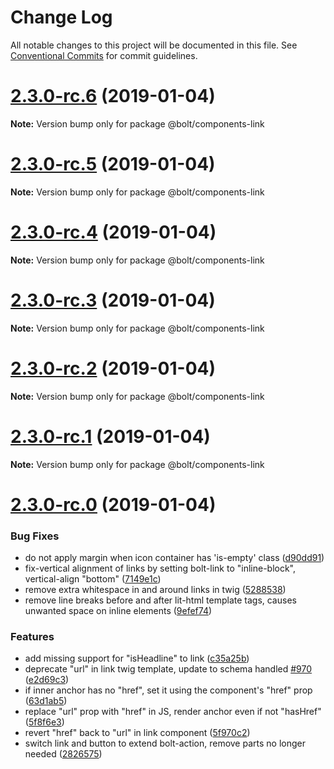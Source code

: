 # Change Log

All notable changes to this project will be documented in this file.
See [Conventional Commits](https://conventionalcommits.org) for commit guidelines.

# [2.3.0-rc.6](https://github.com/bolt-design-system/bolt/tree/master/packages/components/bolt-link/compare/v2.3.0-rc.5...v2.3.0-rc.6) (2019-01-04)

**Note:** Version bump only for package @bolt/components-link





# [2.3.0-rc.5](https://github.com/bolt-design-system/bolt/tree/master/packages/components/bolt-link/compare/v2.3.0-rc.4...v2.3.0-rc.5) (2019-01-04)

**Note:** Version bump only for package @bolt/components-link





# [2.3.0-rc.4](https://github.com/bolt-design-system/bolt/tree/master/packages/components/bolt-link/compare/v2.3.0-rc.3...v2.3.0-rc.4) (2019-01-04)

**Note:** Version bump only for package @bolt/components-link





# [2.3.0-rc.3](https://github.com/bolt-design-system/bolt/tree/master/packages/components/bolt-link/compare/v2.3.0-rc.2...v2.3.0-rc.3) (2019-01-04)

**Note:** Version bump only for package @bolt/components-link





# [2.3.0-rc.2](https://github.com/bolt-design-system/bolt/tree/master/packages/components/bolt-link/compare/v2.3.0-rc.1...v2.3.0-rc.2) (2019-01-04)

**Note:** Version bump only for package @bolt/components-link





# [2.3.0-rc.1](https://github.com/bolt-design-system/bolt/tree/master/packages/components/bolt-link/compare/vv2.3.0-rc.0...v2.3.0-rc.1) (2019-01-04)

**Note:** Version bump only for package @bolt/components-link





# [2.3.0-rc.0](https://github.com/bolt-design-system/bolt/tree/master/packages/components/bolt-link/compare/v2.2.1...v2.3.0-rc.0) (2019-01-04)


### Bug Fixes

* do not apply margin when icon container has 'is-empty' class ([d90dd91](https://github.com/bolt-design-system/bolt/tree/master/packages/components/bolt-link/commit/d90dd91))
* fix-vertical alignment of links by setting bolt-link to "inline-block", vertical-align "bottom" ([7149e1c](https://github.com/bolt-design-system/bolt/tree/master/packages/components/bolt-link/commit/7149e1c))
* remove extra whitespace in and around links in twig ([5288538](https://github.com/bolt-design-system/bolt/tree/master/packages/components/bolt-link/commit/5288538))
* remove line breaks before and after lit-html template tags, causes unwanted space on inline elements ([9efef74](https://github.com/bolt-design-system/bolt/tree/master/packages/components/bolt-link/commit/9efef74))


### Features

* add missing support for "isHeadline" to link ([c35a25b](https://github.com/bolt-design-system/bolt/tree/master/packages/components/bolt-link/commit/c35a25b))
* deprecate "url" in link twig template, update to schema handled [#970](https://github.com/bolt-design-system/bolt/tree/master/packages/components/bolt-link/issues/970) ([e2d69c3](https://github.com/bolt-design-system/bolt/tree/master/packages/components/bolt-link/commit/e2d69c3))
* if inner anchor has no "href", set it using the component's "href" prop ([63d1ab5](https://github.com/bolt-design-system/bolt/tree/master/packages/components/bolt-link/commit/63d1ab5))
* replace "url" prop with "href" in JS, render anchor even if not "hasHref" ([5f8f6e3](https://github.com/bolt-design-system/bolt/tree/master/packages/components/bolt-link/commit/5f8f6e3))
* revert "href" back to "url" in link component ([5f970c2](https://github.com/bolt-design-system/bolt/tree/master/packages/components/bolt-link/commit/5f970c2))
* switch link and button to extend bolt-action, remove parts no longer needed ([2826575](https://github.com/bolt-design-system/bolt/tree/master/packages/components/bolt-link/commit/2826575))
